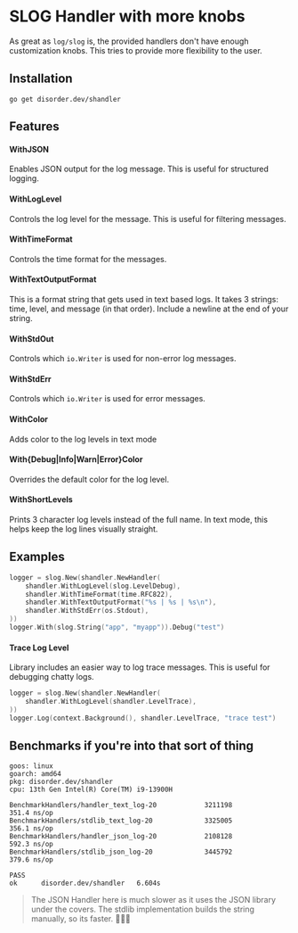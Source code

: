# SLOG Handler with more knobs

As great as `log/slog` is, the provided handlers don't have enough customization knobs.  This tries to 
provide more flexibility to the user.


## Installation
```shell
go get disorder.dev/shandler
```

## Features

#### WithJSON
Enables JSON output for the log message.  This is useful for structured logging.

#### WithLogLevel
Controls the log level for the message.  This is useful for filtering messages.

#### WithTimeFormat
Controls the time format for the messages.

#### WithTextOutputFormat
This is a format string that gets used in text based logs.  It takes 3 strings: time, level, and message (in that order).  Include a newline at the end of your string.

#### WithStdOut
Controls which `io.Writer` is used for non-error log messages.

#### WithStdErr 
Controls which `io.Writer` is used for error messages.

#### WithColor
Adds color to the log levels in text mode

#### With{Debug|Info|Warn|Error}Color
Overrides the default color for the log level.

#### WithShortLevels
Prints 3 character log levels instead of the full name.  In text mode, this helps keep the log lines visually straight.

## Examples

```go 
logger = slog.New(shandler.NewHandler(
	shandler.WithLogLevel(slog.LevelDebug),
	shandler.WithTimeFormat(time.RFC822),
	shandler.WithTextOutputFormat("%s | %s | %s\n"),
	shandler.WithStdErr(os.Stdout),
))
logger.With(slog.String("app", "myapp")).Debug("test")
```

#### Trace Log Level
Library includes an easier way to log trace messages.  This is useful for debugging chatty logs.
```go
logger = slog.New(shandler.NewHandler(
	shandler.WithLogLevel(shandler.LevelTrace),
))
logger.Log(context.Background(), shandler.LevelTrace, "trace test")
```

## Benchmarks if you're into that sort of thing

```shell
goos: linux
goarch: amd64
pkg: disorder.dev/shandler
cpu: 13th Gen Intel(R) Core(TM) i9-13900H

BenchmarkHandlers/handler_text_log-20            3211198               351.4 ns/op
BenchmarkHandlers/stdlib_text_log-20             3325005               356.1 ns/op
BenchmarkHandlers/handler_json_log-20            2108128               592.3 ns/op
BenchmarkHandlers/stdlib_json_log-20             3445792               379.6 ns/op

PASS
ok      disorder.dev/shandler   6.604s
```

> The JSON Handler here is much slower as it uses the JSON library under the covers.  The stdlib implementation builds the string manually, so its faster.  🤷🏼‍♀️
